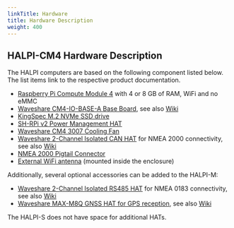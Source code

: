 ```yaml
---
linkTitle: Hardware
title: Hardware Description
weight: 400
---
```


## HALPI-CM4 Hardware Description

The HALPI computers are based on the following component listed below.
The list items link to the respective product documentation.

- [Raspberry Pi Compute Module 4](https://www.raspberrypi.com/products/compute-module-4/?variant=raspberry-pi-cm4001000) with 4 or 8 GB of RAM, WiFi and no eMMC
- [Waveshare CM4-IO-BASE-A Base Board](https://www.waveshare.com/cm4-io-base-a.htm), see also [Wiki](https://www.waveshare.com/wiki/CM4-IO-BASE-A)
- [KingSpec M.2 NVMe SSD drive](https://www.kingspec.com/product/m2-nvme-pcie-gen3-ssd-nx-2230mm.html)
- [SH-RPi v2 Power Management HAT](https://docs.hatlabs.fi/sh-rpi/)
- [Waveshare CM4 3007 Cooling Fan](https://www.waveshare.com/cm4-fan-3007.htm)
- [Waveshare 2-Channel Isolated CAN HAT](https://www.waveshare.com/2-ch-can-hat.htm) for NMEA 2000 connectivity, see also [Wiki](https://www.waveshare.com/wiki/2-CH_CAN_HAT)
- [NMEA 2000 Pigtail Connector](https://shop.hatlabs.fi/products/nmea-2000-panel-connector-male-with-pigtails)
- [External WiFi antenna](https://www.raspberrypi.com/products/compute-module-4-antenna-kit/) (mounted inside the enclosure)

Additionally, several optional accessories can be added to the HALPI-M:

- [Waveshare 2-Channel Isolated RS485 HAT](https://www.waveshare.com/2-ch-rs485-hat.htm) for NMEA 0183 connectivity, see also [Wiki](https://www.waveshare.com/wiki/2-CH_RS485_HAT)
- [Waveshare MAX-M8Q GNSS HAT for GPS reception](https://www.waveshare.com/max-m8q-gnss-hat.htm), see also [Wiki](https://www.waveshare.com/wiki/MAX-M8Q_GNSS_HAT)

The HALPI-S does not have space for additional HATs.
